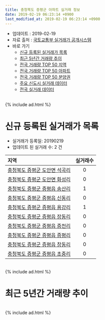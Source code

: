 ```yaml
---
title: 충청북도 증평군 아파트 실거래 정보
date: 2019-02-19 06:23:14 +0900
last_modified_at: 2019-02-19 06:23:14 +0900
---
```


* 업데이트 : 2019-02-19
* 자료 출처 : [국토교통부 실거래가 공개시스템](http://rt.molit.go.kr)
* 바로 가기
    * [신규 등록된 실거래가 목록](#신규-등록된-실거래가-목록)
    * [최근 5년간 거래량 추이](#최근-5년간-거래량-추이)
    * [전국 거래량 TOP 50 지역](https://ayogom.github.io/apt-trade-info/최근-3개월-전국에서-가장-거래가-많이-발생한-지역)
    * [전국 거래량 TOP 50 아파트](https://ayogom.github.io/apt-trade-info/최근-3개월-전국에서-가장-거래가-많이-발생한-아파트)
    * [전국 거래량 TOP 50 분양권](https://ayogom.github.io/apt-trade-info/최근-3개월-전국에서-가장-거래가-많이-발생한-분양권)
    * [주요 신도시 실거래 데이터](https://ayogom.github.io/apt-trade-info/주요-신도시)
    * [전국 실거래 데이터](https://ayogom.github.io/apt-trade-info/전국)

<br>
{% include ad.html %}
<br>

# 신규 등록된 실거래가 목록
* 실거래가 등록일: 20190219
* 업데이트 된 실거래 수: 2 건


|지역|실거래수|
|:---|:---:|
|[충청북도 증평군 도안면 석곡리](https://ayogom.github.io/apt-trade-info/충청북도-증평군-도안면-석곡리)|0|
|[충청북도 증평군 도안면 화성리](https://ayogom.github.io/apt-trade-info/충청북도-증평군-도안면-화성리)|0|
|[충청북도 증평군 증평읍 송산리](https://ayogom.github.io/apt-trade-info/충청북도-증평군-증평읍-송산리)|1|
|[충청북도 증평군 증평읍 신동리](https://ayogom.github.io/apt-trade-info/충청북도-증평군-증평읍-신동리)|0|
|[충청북도 증평군 증평읍 용강리](https://ayogom.github.io/apt-trade-info/충청북도-증평군-증평읍-용강리)|1|
|[충청북도 증평군 증평읍 장동리](https://ayogom.github.io/apt-trade-info/충청북도-증평군-증평읍-장동리)|0|
|[충청북도 증평군 증평읍 증천리](https://ayogom.github.io/apt-trade-info/충청북도-증평군-증평읍-증천리)|0|
|[충청북도 증평군 증평읍 증평리](https://ayogom.github.io/apt-trade-info/충청북도-증평군-증평읍-증평리)|0|
|[충청북도 증평군 증평읍 창동리](https://ayogom.github.io/apt-trade-info/충청북도-증평군-증평읍-창동리)|0|
|[충청북도 증평군 증평읍 초중리](https://ayogom.github.io/apt-trade-info/충청북도-증평군-증평읍-초중리)|0|


<br>
{% include ad.html %}
<br>

# 최근 5년간 거래량 추이


<div style="width:100%;">
    <canvas id="deal_progress" height="200"></canvas>
</div>

<script>
new Chart(document.getElementById("deal_progress"), {
    type: 'line',
    data: {
        labels: ['201402','201403','201404','201405','201406','201407','201408','201409','201410','201411','201412','201501','201502','201503','201504','201505','201506','201507','201508','201509','201510','201511','201512','201601','201602','201603','201604','201605','201606','201607','201608','201609','201610','201611','201612','201701','201702','201703','201704','201705','201706','201707','201708','201709','201710','201711','201712','201801','201802','201803','201804','201805','201806','201807','201808','201809','201810','201811','201812','201901','201902'],
        datasets: [{
            label: '매매',
            pointRadius: 1,
            data: [43, 48, 34, 40, 41, 27, 53, 30, 46, 26, 31, 34, 25, 43, 48, 57, 37, 60, 33, 39, 39, 40, 28, 30, 44, 53, 42, 39, 39, 53, 36, 50, 52, 25, 37, 31, 36, 32, 28, 25, 33, 31, 30, 29, 27, 29, 22, 29, 19, 43, 17, 25, 23, 18, 23, 18, 28, 20, 15, 14, 2],
            borderColor: "rgba(255, 201, 14, 1)",
            backgroundColor: "rgba(255, 201, 14, 0.5)",
            fill: false,
            lineTension: 0
        },{
            label: '전월세',
            pointRadius: 1,
            data: [21, 21, 25, 17, 16, 27, 14, 13, 28, 24, 30, 66, 46, 59, 71, 62, 32, 22, 35, 25, 30, 22, 22, 20, 26, 17, 31, 16, 20, 14, 19, 23, 26, 33, 22, 20, 31, 34, 20, 23, 32, 28, 18, 21, 33, 16, 11, 18, 25, 25, 23, 20, 20, 27, 19, 11, 21, 13, 15, 24, 6],
            borderColor: "rgba(0, 141, 185, 1)",
            backgroundColor: "rgba(0, 141, 185, 0.5)",
            fill: false,
            lineTension: 0
        }
        ]
    },
    options: {
        responsive: true,
        title: {
            display: false
        },
        tooltips: {
            mode: 'index',
            intersect: false
        },
        hover: {
            mode: 'nearest',
            intersect: true
        },
        scales: {
            xAxes: [{
                display: true,
                scaleLabel: {
                    display: true,
                    labelString: '년/월'
                }
            }],
            yAxes: [{
                display: true,
                ticks: {
                    suggestedMin: 0,
                },
                scaleLabel: {
                    display: true,
                    labelString: '실거래 수'
                }
            }]
        }
    }
});

</script>


<br>
{% include ad.html %}
<br>

